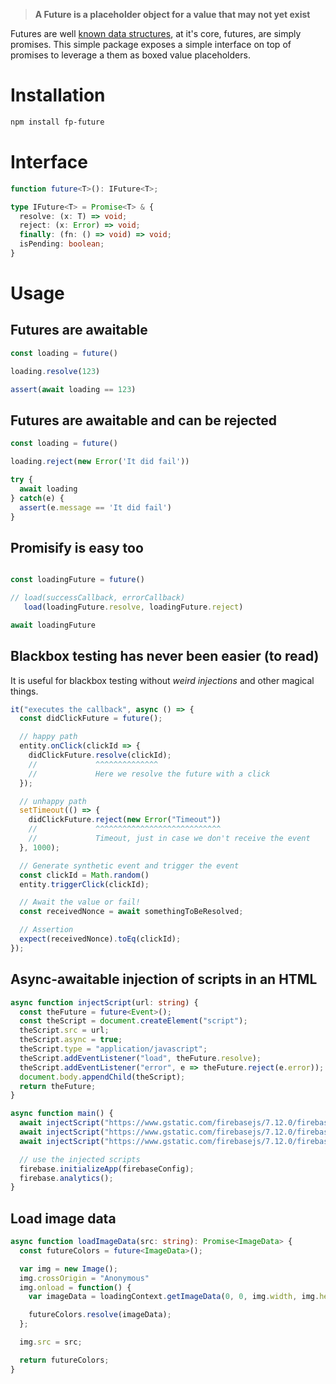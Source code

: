 

> **A Future is a placeholder object for a value that may not yet exist**

Futures are well [known data structures](https://en.wikipedia.org/wiki/Futures_and_promises), at it's core, futures, are simply promises. This simple package exposes a simple interface on top of promises to leverage a them as boxed value placeholders.  

# Installation

```bash
npm install fp-future
```

# Interface

```ts
function future<T>(): IFuture<T>;

type IFuture<T> = Promise<T> & {
  resolve: (x: T) => void;
  reject: (x: Error) => void;
  finally: (fn: () => void) => void;
  isPending: boolean;
}
```

# Usage

## Futures are awaitable

```ts
const loading = future()

loading.resolve(123)

assert(await loading == 123)
```

## Futures are awaitable and can be rejected

```ts
const loading = future()

loading.reject(new Error('It did fail'))

try {
  await loading
} catch(e) {
  assert(e.message == 'It did fail')
}
```

## Promisify is easy too

```ts

const loadingFuture = future()

// load(successCallback, errorCallback)
   load(loadingFuture.resolve, loadingFuture.reject)

await loadingFuture

```

## Blackbox testing has never been easier (to read)

It is useful for blackbox testing without _weird injections_ and other magical things.

```ts
it("executes the callback", async () => {
  const didClickFuture = future();

  // happy path
  entity.onClick(clickId => {
    didClickFuture.resolve(clickId);
    //             ^^^^^^^^^^^^^^ 
    //             Here we resolve the future with a click
  });

  // unhappy path
  setTimeout(() => {
    didClickFuture.reject(new Error("Timeout"))
    //             ^^^^^^^^^^^^^^^^^^^^^^^^^^^^
    //             Timeout, just in case we don't receive the event
  }, 1000);

  // Generate synthetic event and trigger the event
  const clickId = Math.random()
  entity.triggerClick(clickId);

  // Await the value or fail!
  const receivedNonce = await somethingToBeResolved;

  // Assertion
  expect(receivedNonce).toEq(clickId);
});
```

## Async-awaitable injection of scripts in an HTML

```ts
async function injectScript(url: string) {
  const theFuture = future<Event>();
  const theScript = document.createElement("script");
  theScript.src = url;
  theScript.async = true;
  theScript.type = "application/javascript";
  theScript.addEventListener("load", theFuture.resolve);
  theScript.addEventListener("error", e => theFuture.reject(e.error));
  document.body.appendChild(theScript);
  return theFuture;
}

async function main() {
  await injectScript("https://www.gstatic.com/firebasejs/7.12.0/firebase-app.js");
  await injectScript("https://www.gstatic.com/firebasejs/7.12.0/firebase-analytics.js");
  await injectScript("https://www.gstatic.com/firebasejs/7.12.0/firebase-auth.js");

  // use the injected scripts
  firebase.initializeApp(firebaseConfig);
  firebase.analytics();
}

```

## Load image data

```ts
async function loadImageData(src: string): Promise<ImageData> {
  const futureColors = future<ImageData>();

  var img = new Image();
  img.crossOrigin = "Anonymous"
  img.onload = function() {
    var imageData = loadingContext.getImageData(0, 0, img.width, img.height);

    futureColors.resolve(imageData);
  };

  img.src = src;

  return futureColors;
}
```
